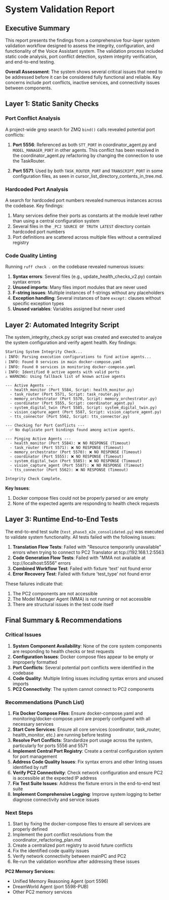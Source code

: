 # System Validation Report

## Executive Summary

This report presents the findings from a comprehensive four-layer system validation workflow designed to assess the integrity, configuration, and functionality of the Voice Assistant system. The validation process included static code analysis, port conflict detection, system integrity verification, and end-to-end testing.

**Overall Assessment**: The system shows several critical issues that need to be addressed before it can be considered fully functional and reliable. Key concerns include port conflicts, inactive services, and connectivity issues between components.

## Layer 1: Static Sanity Checks

### Port Conflict Analysis

A project-wide grep search for ZMQ `bind()` calls revealed potential port conflicts:

1. **Port 5556**: Referenced as both `STT_PORT` in coordinator_agent.py and `MODEL_MANAGER_PORT` in other agents. This conflict has been resolved in the coordinator_agent.py refactoring by changing the connection to use the TaskRouter.

2. **Port 5571**: Used by both `TASK_ROUTER_PORT` and `TRANSCRIPT_PORT` in some configuration files, as seen in cursor_list_directory_contents_in_tree.md.

### Hardcoded Port Analysis

A search for hardcoded port numbers revealed numerous instances across the codebase. Key findings:

1. Many services define their ports as constants at the module level rather than using a central configuration system
2. Several files in the `_PC2 SOURCE OF TRUTH LATEST` directory contain hardcoded port numbers
3. Port definitions are scattered across multiple files without a centralized registry

### Code Quality Linting

Running `ruff check .` on the codebase revealed numerous issues:

1. **Syntax errors**: Several files (e.g., update_health_checks_v2.py) contain syntax errors
2. **Unused imports**: Many files import modules that are never used
3. **F-string issues**: Multiple instances of f-strings without any placeholders
4. **Exception handling**: Several instances of bare `except:` clauses without specific exception types
5. **Unused variables**: Variables assigned but never used

## Layer 2: Automated Integrity Script

The system_integrity_check.py script was created and executed to analyze the system configuration and verify agent health. Key findings:

```
Starting System Integrity Check...
ℹ️ INFO: Parsing execution configurations to find active agents...
ℹ️ INFO: Found 0 services in main docker-compose.yaml
ℹ️ INFO: Found 0 services in monitoring docker-compose.yaml
ℹ️ INFO: Identified 0 active agents with valid ports
⚠️ WARNING: Using fallback list of known active agents

--- Active Agents ---
  - health_monitor (Port 5584, Script: health_monitor.py)
  - task_router (Port 5571, Script: task_router.py)
  - memory_orchestrator (Port 5570, Script: memory_orchestrator.py)
  - coordinator (Port 5555, Script: coordinator_agent.py)
  - system_digital_twin (Port 5585, Script: system_digital_twin.py)
  - vision_capture_agent (Port 5587, Script: vision_capture_agent.py)
  - tts_connector (Port 5562, Script: tts_connector.py)

--- Checking for Port Conflicts ---
  ✅ No duplicate port bindings found among active agents.

--- Pinging Active Agents ---
  - health_monitor (Port 5584): ❌ NO RESPONSE (Timeout)
  - task_router (Port 5571): ❌ NO RESPONSE (Timeout)
  - memory_orchestrator (Port 5570): ❌ NO RESPONSE (Timeout)
  - coordinator (Port 5555): ❌ NO RESPONSE (Timeout)
  - system_digital_twin (Port 5585): ❌ NO RESPONSE (Timeout)
  - vision_capture_agent (Port 5587): ❌ NO RESPONSE (Timeout)
  - tts_connector (Port 5562): ❌ NO RESPONSE (Timeout)

Integrity Check Complete.
```

**Key Issues**:
1. Docker compose files could not be properly parsed or are empty
2. None of the expected agents are responding to health check requests

## Layer 3: Runtime End-to-End Tests

The end-to-end test suite (`test_phase3_e2e_consolidated.py`) was executed to validate system functionality. All tests failed with the following issues:

1. **Translation Flow Tests**: Failed with "Resource temporarily unavailable" errors when trying to connect to PC2 Translator at tcp://192.168.1.2:5563
2. **Code Generation Flow Tests**: Failed with "MMA not available at tcp://localhost:5556" errors
3. **Combined Workflow Test**: Failed with fixture 'text' not found error
4. **Error Recovery Test**: Failed with fixture 'test_type' not found error

These failures indicate that:
1. The PC2 components are not accessible
2. The Model Manager Agent (MMA) is not running or not accessible
3. There are structural issues in the test code itself

## Final Summary & Recommendations

### Critical Issues

1. **System Component Availability**: None of the core system components are responding to health checks or test requests
2. **Configuration Issues**: Docker compose files appear to be empty or improperly formatted
3. **Port Conflicts**: Several potential port conflicts were identified in the codebase
4. **Code Quality**: Multiple linting issues including syntax errors and unused imports
5. **PC2 Connectivity**: The system cannot connect to PC2 components

### Recommendations (Punch List)

1. **Fix Docker Compose Files**: Ensure docker-compose.yaml and monitoring/docker-compose.yaml are properly configured with all necessary services
2. **Start Core Services**: Ensure all core services (coordinator, task_router, health_monitor, etc.) are running before testing
3. **Resolve Port Conflicts**: Standardize port usage across the system, particularly for ports 5556 and 5571
4. **Implement Central Port Registry**: Create a central configuration system for port management
5. **Address Code Quality Issues**: Fix syntax errors and other linting issues identified by ruff
6. **Verify PC2 Connectivity**: Check network configuration and ensure PC2 is accessible at the expected IP address
7. **Fix Test Suite Issues**: Address the fixture errors in the end-to-end test suite
8. **Implement Comprehensive Logging**: Improve system logging to better diagnose connectivity and service issues

### Next Steps

1. Start by fixing the docker-compose files to ensure all services are properly defined
2. Implement the port conflict resolutions from the coordinator_refactoring_plan.md
3. Create a centralized port registry to avoid future conflicts
4. Fix the identified code quality issues
5. Verify network connectivity between mainPC and PC2
6. Re-run the validation workflow after addressing these issues 

**PC2 Memory Services:**
- Unified Memory Reasoning Agent (port 5596)
- DreamWorld Agent (port 5598-PUB)
- Other PC2 memory services 